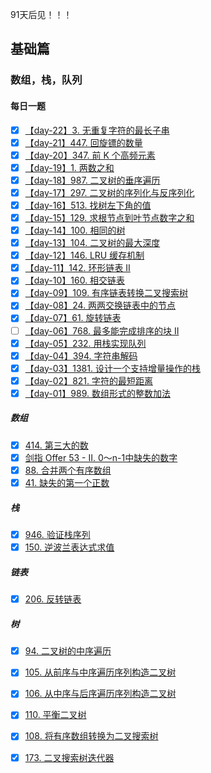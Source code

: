 91天后见！！！

## 基础篇
### 数组，栈，队列

#### 每日一题
- [x] [【day-22】3. 无重复字符的最长子串](./1.basic/4.hash-table/longest-substring-without-repeating-characters.md)
- [x] [【day-21】447. 回旋镖的数量](./1.basic/4.hash-table/number-of-boomerangs.md)
- [x] [【day-20】347. 前 K 个高频元素](./1.basic/4.hash-table/top-k-frequent-elements.md)
- [x] [【day-19】1. 两数之和](./1.basic/4.hash-table/two-sum.md)
- [x] [【day-18】987. 二叉树的垂序遍历](./1.basic/3.tree/vertical-order-traversal-of-a-binary-tree.md)
- [x] [【day-17】297. 二叉树的序列化与反序列化](./1.basic/3.tree/serialize-and-deserialize-binary-tree.md)
- [x] [【day-16】513. 找树左下角的值](./1.basic/3.tree/find-bottom-left-tree-value.md)
- [x] [【day-15】129. 求根节点到叶节点数字之和](./1.basic/3.tree/sum-root-to-leaf-numbers.md)
- [x] [【day-14】100. 相同的树](./1.basic/3.tree/same-tree.md)
- [x] [【day-13】104. 二叉树的最大深度](./1.basic/3.tree/maximum-depth-of-binary-tree.md)
- [x] [【day-12】146. LRU 缓存机制](./1.basic/2.linked-list/lru-cache.md)
- [x] [【day-11】142. 环形链表 II](./1.basic/2.linked-list/linked-list-cycle-ii.md)
- [x] [【day-10】160. 相交链表](./1.basic/2.linked-list/intersection-of-two-linked-lists.md)
- [x] [【day-09】109. 有序链表转换二叉搜索树](./1.basic/2.linked-list/convert-sorted-list-to-binary-search-tree.md)
- [x] [【day-08】24. 两两交换链表中的节点](./1.basic/2.linked-list/swap-nodes-in-pairs.md)
- [x] [【day-07】61. 旋转链表](./1.basic/2.linked-list/rotate-list.md)
- [ ] [【day-06】768. 最多能完成排序的块 II](./1.basic/1.array-stack-queue/max-chunks-to-make-sorted-ii.md) 
- [x] [【day-05】232. 用栈实现队列](./1.basic/1.array-stack-queue/implement-queue-using-stacks.md)
- [x] [【day-04】394. 字符串解码](./1.basic/1.array-stack-queue/decode-string.md)
- [x] [【day-03】1381. 设计一个支持增量操作的栈](./1.basic/1.array-stack-queue/design-a-stack-with-increment-operation.md)
- [x] [【day-02】821. 字符的最短距离](./1.basic/1.array-stack-queue/shortest-distance-to-a-character.md)
- [x] [【day-01】989. 数组形式的整数加法](./1.basic/1.array-stack-queue/add-to-array-form.md)

##### 数组
- [x] [414. 第三大的数](./1.basic/1.array-stack-queue/third-maximum-number.md)
- [x] [剑指 Offer 53 - II. 0～n-1中缺失的数字](./1.basic/1.array-stack-queue/que-shi-de-shu-zi-lcof.md)
- [x] [88. 合并两个有序数组](./1.basic/1.array-stack-queue/merge-sorted-array.md)
- [x] [41. 缺失的第一个正数](./1.basic/1.array-stack-queue/first-missing-positive.md)

##### 栈
- [x] [946. 验证栈序列](./1.basic/1.array-stack-queue/validate-stack-sequences.md)
- [x] [150. 逆波兰表达式求值](./1.basic/1.array-stack-queue/evaluate-reverse-polish-notation.md)

##### 链表
- [x] [206. 反转链表](./1.basic/2.linked-list/reverse-linked-list.md)

##### 树
- [x] [94. 二叉树的中序遍历](./1.basic/3.tree/binary-tree-inorder-traversal.md)
- [x] [105. 从前序与中序遍历序列构造二叉树](./1.basic/3.tree/construct-binary-tree-from-preorder-and-inorder-traversal.md)
- [x] [106. 从中序与后序遍历序列构造二叉树](./1.basic/3.tree/construct-binary-tree-from-inorder-and-postorder-traversal.md)
- [x] [110. 平衡二叉树](./1.basic/3.tree/balanced-binary-tree.md)
- [x] [108. 将有序数组转换为二叉搜索树](./1.basic/3.tree/convert-sorted-array-to-binary-search-tree.md)
- [x] [173. 二叉搜索树迭代器](./1.basic/3.tree/binary-search-tree-iterator.md)

